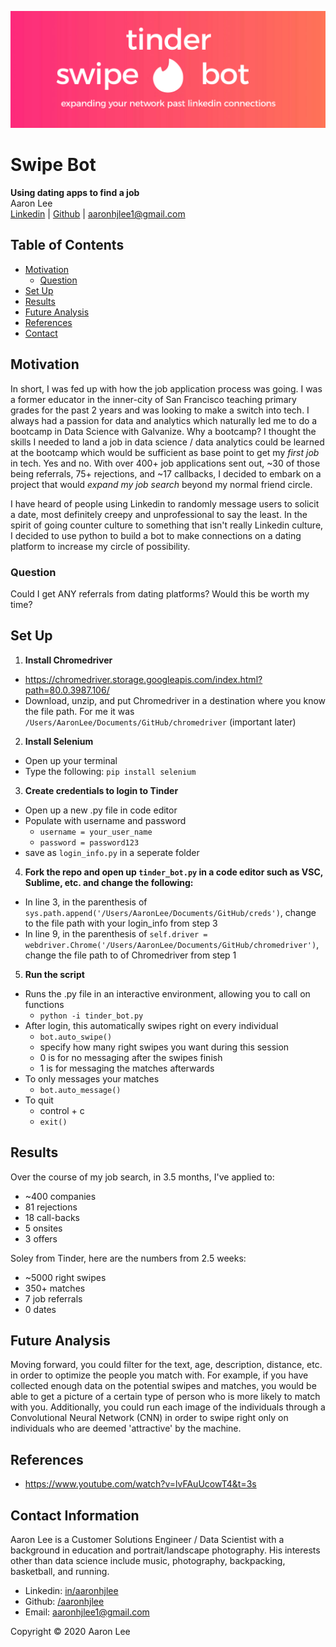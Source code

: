 ![](images/tinder_banner.png)

# Swipe Bot
**Using dating apps to find a job**
<br>Aaron Lee
<br>
[Linkedin](http://www.linkedin.com/in/aaronhjlee)  |  [Github](https://github.com/aaronhjlee)   |   aaronhjlee1@gmail.com

## Table of Contents

* [Motivation](#motivation)
  * [Question](#question)
* [Set Up](#set-up)
* [Results](#results)
* [Future Analysis](#future-analysis)
* [References](#references)
* [Contact](#contact-information)

## Motivation

In short, I was fed up with how the job application process was going. I was a former educator in the inner-city of San Francisco teaching primary grades for the past 2 years and was looking to make a switch into tech. I always had a passion for data and analytics which naturally led me to do a bootcamp in Data Science with Galvanize. Why a bootcamp? I thought the skills I needed to land a job in data science / data analytics could be learned at the bootcamp which would be sufficient as base point to get my *first job* in tech. Yes and no. With over 400+ job applications sent out, ~30 of those being referrals, 75+ rejections, and ~17 callbacks, I decided to embark on a project that would *expand my job search* beyond my normal friend circle. 

I have heard of people using Linkedin to randomly message users to solicit a date, most definitely creepy and unprofessional to say the least. In the spirit of going counter culture to something that isn't really Linkedin culture, I decided to use python to build a bot to make connections on a dating platform to increase my circle of possibility. 
 
### Question

Could I get ANY referrals from dating platforms?
Would this be worth my time?

## Set Up

1. **Install Chromedriver**
  - https://chromedriver.storage.googleapis.com/index.html?path=80.0.3987.106/
  - Download, unzip, and put Chromedriver in a destination where you know the file path. For me it was `/Users/AaronLee/Documents/GitHub/chromedriver` (important later)
2. **Install Selenium**
  - Open up your terminal
  - Type the following: `pip install selenium`
3. **Create credentials to login to Tinder**
  - Open up a new .py file in code editor
  - Populate with username and password
    * `username = your_user_name`
    * `password = password123`
  - save as `login_info.py` in a seperate folder
4. **Fork the repo and open up `tinder_bot.py` in a code editor such as VSC, Sublime, etc. and change the following:**
  - In line 3, in the parenthesis of `sys.path.append('/Users/AaronLee/Documents/GitHub/creds')`, change to the file path with your login_info from step 3
  - In line 9, in the parenthesis of `self.driver = webdriver.Chrome('/Users/AaronLee/Documents/GitHub/chromedriver')`, change the file path to of Chromedriver from step 1
5. **Run the script**
  - Runs the .py file in an interactive environment, allowing you to call on functions
    * `python -i tinder_bot.py`
  - After login, this automatically swipes right on every individual
    * `bot.auto_swipe()`
    * specify how many right swipes you want during this session
    * 0 is for no messaging after the swipes finish
    * 1 is for messaging the matches afterwards
  - To only messages your matches
    * `bot.auto_message()`
  - To quit
    * control + c
    * `exit()`

## Results

Over the course of my job search, in 3.5 months, I've applied to:
  * ~400 companies
  * 81 rejections
  * 18 call-backs
  * 5 onsites
  * 3 offers

Soley from Tinder, here are the numbers from 2.5 weeks:
  * ~5000 right swipes
  * 350+ matches
  * 7 job referrals
  * 0 dates

## Future Analysis

Moving forward, you could filter for the text, age, description, distance, etc. in order to optimize the people you match with. For example, if you have collected enough data on the potential swipes and matches, you would be able to get a picture of a certain type of person who is more likely to match with you. Additionally, you could run each image of the individuals through a Convolutional Neural Network (CNN) in order to swipe right only on individuals who are deemed 'attractive' by the machine. 

## References

* https://www.youtube.com/watch?v=lvFAuUcowT4&t=3s

## Contact Information
Aaron Lee is a Customer Solutions Engineer / Data Scientist with a background in education and portrait/landscape photography. His interests other than data science include music, photography, backpacking, basketball, and running.

* Linkedin: [in/aaronhjlee](https://www.linkedin.com/in/aaronhjlee/)
* Github: [/aaronhjlee](https://github.com/Aaronhjlee)
* Email: [aaronhjlee1@gmail.com](aaronhjlee1@gmail.com)

Copyright © 2020 Aaron Lee